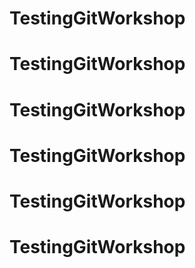 # TestingGitWorkshop
# TestingGitWorkshop
# TestingGitWorkshop
# TestingGitWorkshop
# TestingGitWorkshop
# TestingGitWorkshop
